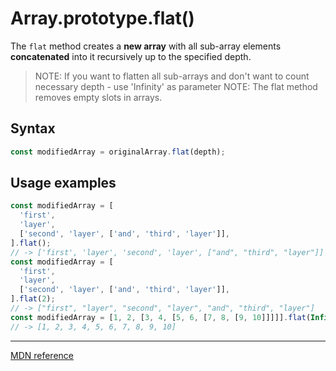 # Array.prototype.flat()

The `flat` method creates a **new array** with all sub-array elements **concatenated** into it recursively up to the specified depth.

> NOTE: If you want to flatten all sub-arrays and don't want to count necessary depth - use 'Infinity' as parameter
> NOTE: The flat method removes empty slots in arrays.

## Syntax

```js
const modifiedArray = originalArray.flat(depth);
```

## Usage examples

```js
const modifiedArray = [
  'first',
  'layer',
  ['second', 'layer', ['and', 'third', 'layer']],
].flat();
// -> ['first', 'layer', 'second', 'layer', ["and", "third", "layer"]]
const modifiedArray = [
  'first',
  'layer',
  ['second', 'layer', ['and', 'third', 'layer']],
].flat(2);
// -> ["first", "layer", "second", "layer", "and", "third", "layer"]
const modifiedArray = [1, 2, [3, 4, [5, 6, [7, 8, [9, 10]]]]].flat(Infinity);
// -> [1, 2, 3, 4, 5, 6, 7, 8, 9, 10]
```

---

[MDN reference](https://developer.mozilla.org/en-US/docs/Web/JavaScript/Reference/Global_Objects/Array/flat)
